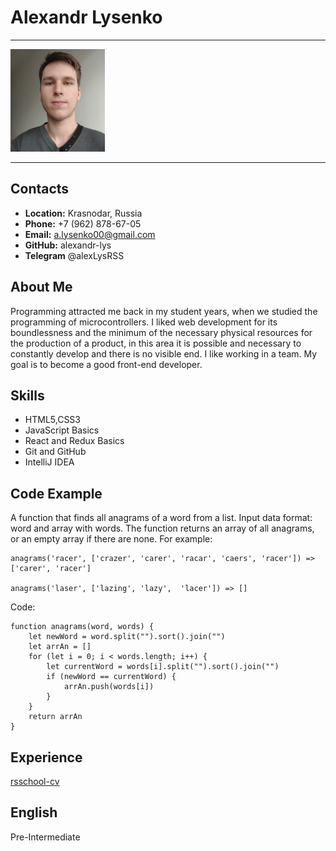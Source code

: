 # Alexandr Lysenko
***
<img src="photo.png" alt="Photo" style="width:30%;height:30%;">

***
## Contacts

* **Location:** Krasnodar, Russia
* **Phone:** +7 (962) 878-67-05
* **Email:** a.lysenko00@gmail.com
* **GitHub:** alexandr-lys
* **Telegram** @alexLysRSS

## About Me

Programming attracted me back in my student years, when we studied the programming of microcontrollers. I liked web development for its boundlessness and the minimum of the necessary physical resources for the production of a product, in this area it is possible and necessary to constantly develop and there is no visible end. I like working in a team. My goal is to become a good front-end developer.


## Skills

* HTML5,CSS3
* JavaScript Basics
* React and Redux Basics
* Git and GitHub
* IntelliJ IDEA


## Code Example

A function that finds all anagrams of a word from a list. Input data format: word and array with words. The function returns an array of all anagrams, or an empty array if there are none.
For example:
```
anagrams('racer', ['crazer', 'carer', 'racar', 'caers', 'racer']) => ['carer', 'racer']

anagrams('laser', ['lazing', 'lazy',  'lacer']) => []

```

Code:
```
function anagrams(word, words) { 
    let newWord = word.split("").sort().join("")
    let arrAn = []
    for (let i = 0; i < words.length; i++) { 
        let currentWord = words[i].split("").sort().join("")
        if (newWord == currentWord) { 
            arrAn.push(words[i]) 
        } 
    } 
    return arrAn
}
```


## Experience
[rsschool-cv](github.com/Alexandr-Lys/rsschool-cv)


## English
Pre-Intermediate
